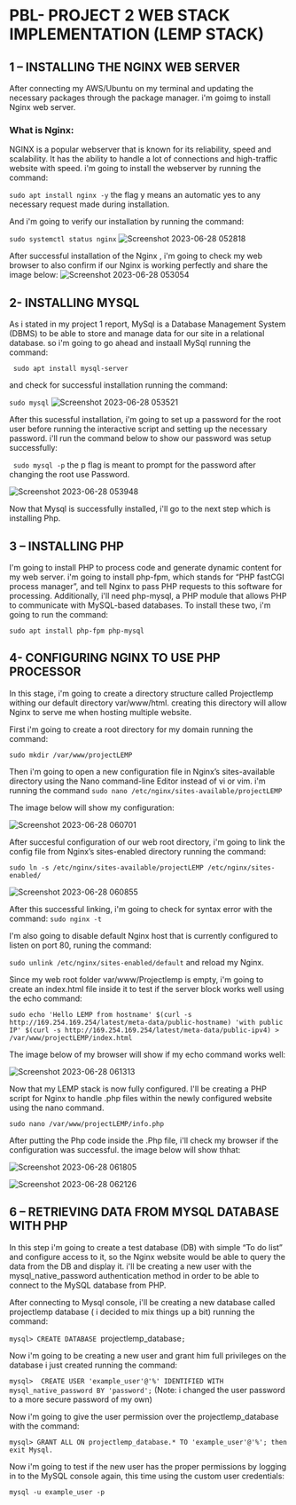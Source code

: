 # PBL- PROJECT 2 WEB STACK IMPLEMENTATION (LEMP STACK)

## 1 – INSTALLING THE NGINX WEB SERVER

After connecting my AWS/Ubuntu on my terminal and updating the necessary packages through the package manager. i'm goimg to install Nginx web server.

### What is Nginx:

NGINX is a popular webserver that is known for its reliability, speed and scalability. It has the ability to handle a lot of connections and high-traffic website with speed. i'm going to install the webserver by running the command: 

`sudo apt install nginx -y` the flag y means an automatic yes to any necessary request made during installation.

And i'm going to verify our installation by running the command: 

`sudo systemctl status nginx` 
![Screenshot 2023-06-28 052818](https://github.com/opeyemiogungbe/PBL-project2/assets/136735745/4ce7a53f-62f8-4005-9c60-0fa68d7d5dbe)

After successful installation of the Nginx , i'm going to check my web browser to also confirm if our Nginx is working perfectly and share the image below:
![Screenshot 2023-06-28 053054](https://github.com/opeyemiogungbe/PBL-project2/assets/136735745/e756bcb2-dc46-43c6-a1e6-91f38a2b12f5)


## 2- INSTALLING MYSQL

 As i stated in my project 1 report, MySql is a Database Management System (DBMS) to be able to store and manage data for our site in a relational database. so i'm going to go ahead and instaall MySql running the command: 

` sudo apt install mysql-server`

and check for successful  installation running the command: 

`sudo mysql` 
![Screenshot 2023-06-28 053521](https://github.com/opeyemiogungbe/PBL-project2/assets/136735745/557f6770-b622-4e43-9996-701b291f0ca2)


After this sucessful installation, i'm going to set up a password for the root user before running the interactive script and setting up the necessary password. i'll run the command below to show our password was setup successfully: 

` sudo mysql -p` the p flag is meant to prompt for the password after changing the root use Password.

![Screenshot 2023-06-28 053948](https://github.com/opeyemiogungbe/PBL-project2/assets/136735745/e7bd877d-c08e-435d-b0c4-8c59a395cd42)

Now that Mysql is successfully installed, i'll go to the next step which is installing Php.

 ## 3 – INSTALLING PHP

I'm going to install PHP to process code and generate dynamic content for my web server. i'm going to install php-fpm, which stands for “PHP fastCGI process manager”, and tell Nginx to pass PHP requests to this software for processing. Additionally, i'll need php-mysql, a PHP module that allows PHP to communicate with MySQL-based databases. To install these two, i'm going to run the command:

`sudo apt install php-fpm php-mysql`

## 4- CONFIGURING NGINX TO USE PHP PROCESSOR

In this stage, i'm going to create a directory structure called Projectlemp withing our default directory var/www/html. creating this directory will allow Nginx to serve me when hosting multiple website.

First i'm going to create a root directory for my domain running the command:

`sudo mkdir /var/www/projectLEMP`

Then i'm going to open a new configuration file in Nginx’s sites-available directory using the Nano command-line Editor instead of vi or vim. i'm running the command `sudo nano /etc/nginx/sites-available/projectLEMP`

The image below will show my configuration: 

![Screenshot 2023-06-28 060701](https://github.com/opeyemiogungbe/PBL-project2/assets/136735745/f90508c2-9e42-4e6c-b784-5540272e9c30)

After succesful configuration of our web root directory, i'm going to link the config file from Nginx’s sites-enabled directory running the command:

`sudo ln -s /etc/nginx/sites-available/projectLEMP /etc/nginx/sites-enabled/`

![Screenshot 2023-06-28 060855](https://github.com/opeyemiogungbe/PBL-project2/assets/136735745/3d9879ac-2468-4981-831d-3b66b709a48f) 


After this successful linking, i'm going to check for syntax error with the command: `sudo nginx -t`

I'm also going to disable default Nginx host that is currently configured to listen on port 80, runing the command: 

`sudo unlink /etc/nginx/sites-enabled/default` and reload my Nginx.

Since my web root folder var/www/Projectlemp is empty, i'm going to create an index.html file inside it to test if the server block works well using the echo command: 

`sudo echo 'Hello LEMP from hostname' $(curl -s http://169.254.169.254/latest/meta-data/public-hostname) 'with public IP' $(curl -s http://169.254.169.254/latest/meta-data/public-ipv4) > /var/www/projectLEMP/index.html`

The image below of my browser will show if my echo command works well:

![Screenshot 2023-06-28 061313](https://github.com/opeyemiogungbe/PBL-project2/assets/136735745/ffb23c58-0dd0-4126-817e-5221ae8e54bc)

Now that my LEMP stack is now fully configured. I'll be creating a PHP script for Nginx to handle .php files within the newly configured website using the nano command.

`sudo nano /var/www/projectLEMP/info.php` 

After putting the Php code inside the .Php file, i'll check my browser if the configuration was successful. the image below will show thhat:

![Screenshot 2023-06-28 061805](https://github.com/opeyemiogungbe/PBL-project2/assets/136735745/c73b394b-f29c-40aa-85a9-db91a408ae81)


![Screenshot 2023-06-28 062126](https://github.com/opeyemiogungbe/PBL-project2/assets/136735745/b021d130-f158-428a-9953-26506e933e92)


##  6 – RETRIEVING DATA FROM MYSQL DATABASE WITH PHP
In this step i'm going to create a test database (DB) with simple “To do list” and configure access to it, so the Nginx website would be able to query the data from the DB and display it. i'll be creating a new user with the mysql_native_password authentication method in order to be able to connect to the MySQL database from PHP.

After connecting to Mysql console, i'll be creating a new database called projectlemp database ( i decided to mix things up a bit) running the command: 

`mysql> CREATE DATABASE `projectlemp_database`;` 

Now i'm going to be creating a new user and grant him full privileges on the database i just created running the command: 

`mysql>  CREATE USER 'example_user'@'%' IDENTIFIED WITH mysql_native_password BY 'password';` (Note: i changed the user password to a more secure password of my own) 

Now i'm going to give the user permission over the projectlemp_database with the command:

`mysql> GRANT ALL ON projectlemp_database.* TO 'example_user'@'%'; then exit Mysql.
`

Now i'm going to test if the new user has the proper permissions by logging in to the MySQL console again, this time using the custom user credentials:

`mysql -u example_user -p` 
